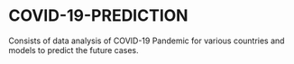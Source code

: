 # COVID-19-PREDICTION
Consists of data analysis of COVID-19 Pandemic for various countries and models to predict the future cases.

